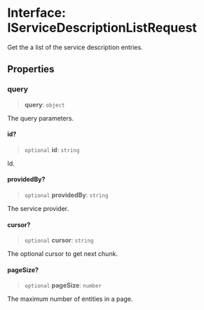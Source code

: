 # Interface: IServiceDescriptionListRequest

Get the a list of the service description entries.

## Properties

### query

> **query**: `object`

The query parameters.

#### id?

> `optional` **id**: `string`

Id.

#### providedBy?

> `optional` **providedBy**: `string`

The service provider.

#### cursor?

> `optional` **cursor**: `string`

The optional cursor to get next chunk.

#### pageSize?

> `optional` **pageSize**: `number`

The maximum number of entities in a page.

